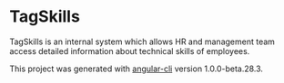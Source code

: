 # TagSkills

TagSkills is an internal system which allows HR and management team access detailed information
about technical skills of employees.

This project was generated with [angular-cli](https://github.com/angular/angular-cli) version 1.0.0-beta.28.3.
